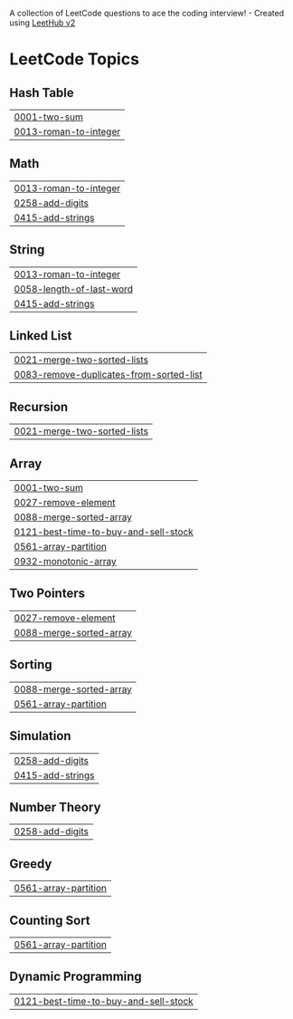 A collection of LeetCode questions to ace the coding interview! - Created using [LeetHub v2](https://github.com/arunbhardwaj/LeetHub-2.0)
<!---LeetCode Topics Start-->
# LeetCode Topics
## Hash Table
|  |
| ------- |
| [0001-two-sum](https://github.com/Syntax-Error26/Leet-Codes/tree/master/0001-two-sum) |
| [0013-roman-to-integer](https://github.com/Syntax-Error26/Leet-Codes/tree/master/0013-roman-to-integer) |
## Math
|  |
| ------- |
| [0013-roman-to-integer](https://github.com/Syntax-Error26/Leet-Codes/tree/master/0013-roman-to-integer) |
| [0258-add-digits](https://github.com/Syntax-Error26/Leet-Codes/tree/master/0258-add-digits) |
| [0415-add-strings](https://github.com/Syntax-Error26/Leet-Codes/tree/master/0415-add-strings) |
## String
|  |
| ------- |
| [0013-roman-to-integer](https://github.com/Syntax-Error26/Leet-Codes/tree/master/0013-roman-to-integer) |
| [0058-length-of-last-word](https://github.com/Syntax-Error26/Leet-Codes/tree/master/0058-length-of-last-word) |
| [0415-add-strings](https://github.com/Syntax-Error26/Leet-Codes/tree/master/0415-add-strings) |
## Linked List
|  |
| ------- |
| [0021-merge-two-sorted-lists](https://github.com/Syntax-Error26/Leet-Codes/tree/master/0021-merge-two-sorted-lists) |
| [0083-remove-duplicates-from-sorted-list](https://github.com/Syntax-Error26/Leet-Codes/tree/master/0083-remove-duplicates-from-sorted-list) |
## Recursion
|  |
| ------- |
| [0021-merge-two-sorted-lists](https://github.com/Syntax-Error26/Leet-Codes/tree/master/0021-merge-two-sorted-lists) |
## Array
|  |
| ------- |
| [0001-two-sum](https://github.com/Syntax-Error26/Leet-Codes/tree/master/0001-two-sum) |
| [0027-remove-element](https://github.com/Syntax-Error26/Leet-Codes/tree/master/0027-remove-element) |
| [0088-merge-sorted-array](https://github.com/Syntax-Error26/Leet-Codes/tree/master/0088-merge-sorted-array) |
| [0121-best-time-to-buy-and-sell-stock](https://github.com/Syntax-Error26/Leet-Codes/tree/master/0121-best-time-to-buy-and-sell-stock) |
| [0561-array-partition](https://github.com/Syntax-Error26/Leet-Codes/tree/master/0561-array-partition) |
| [0932-monotonic-array](https://github.com/Syntax-Error26/Leet-Codes/tree/master/0932-monotonic-array) |
## Two Pointers
|  |
| ------- |
| [0027-remove-element](https://github.com/Syntax-Error26/Leet-Codes/tree/master/0027-remove-element) |
| [0088-merge-sorted-array](https://github.com/Syntax-Error26/Leet-Codes/tree/master/0088-merge-sorted-array) |
## Sorting
|  |
| ------- |
| [0088-merge-sorted-array](https://github.com/Syntax-Error26/Leet-Codes/tree/master/0088-merge-sorted-array) |
| [0561-array-partition](https://github.com/Syntax-Error26/Leet-Codes/tree/master/0561-array-partition) |
## Simulation
|  |
| ------- |
| [0258-add-digits](https://github.com/Syntax-Error26/Leet-Codes/tree/master/0258-add-digits) |
| [0415-add-strings](https://github.com/Syntax-Error26/Leet-Codes/tree/master/0415-add-strings) |
## Number Theory
|  |
| ------- |
| [0258-add-digits](https://github.com/Syntax-Error26/Leet-Codes/tree/master/0258-add-digits) |
## Greedy
|  |
| ------- |
| [0561-array-partition](https://github.com/Syntax-Error26/Leet-Codes/tree/master/0561-array-partition) |
## Counting Sort
|  |
| ------- |
| [0561-array-partition](https://github.com/Syntax-Error26/Leet-Codes/tree/master/0561-array-partition) |
## Dynamic Programming
|  |
| ------- |
| [0121-best-time-to-buy-and-sell-stock](https://github.com/Syntax-Error26/Leet-Codes/tree/master/0121-best-time-to-buy-and-sell-stock) |
<!---LeetCode Topics End-->